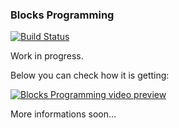 ### Blocks Programming

[![Build Status](https://app.bitrise.io/app/af3531b59341cb1e/status.svg?token=W7s1F717RFArFEheo92e2Q&branch=master)](https://app.bitrise.io/app/af3531b59341cb1e)

Work in progress. 

Below you can check how it is getting:

[![Blocks Programming video preview](http://img.youtube.com/vi/uAIc0vqwZjI/maxresdefault.jpg)](http://www.youtube.com/watch?v=uAIc0vqwZjI)

More informations soon...

